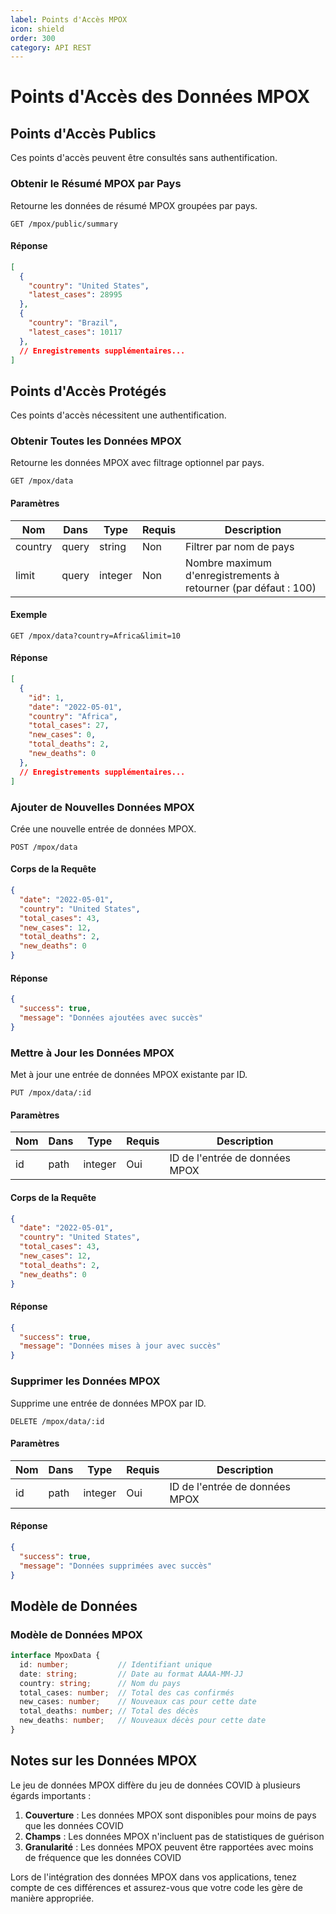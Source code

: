 ```yaml
---
label: Points d'Accès MPOX
icon: shield
order: 300
category: API REST
---
```


# Points d'Accès des Données MPOX

## Points d'Accès Publics

Ces points d'accès peuvent être consultés sans authentification.

### Obtenir le Résumé MPOX par Pays

Retourne les données de résumé MPOX groupées par pays.

```
GET /mpox/public/summary
```

#### Réponse

```json
[
  {
    "country": "United States",
    "latest_cases": 28995
  },
  {
    "country": "Brazil",
    "latest_cases": 10117
  },
  // Enregistrements supplémentaires...
]
```

## Points d'Accès Protégés

Ces points d'accès nécessitent une authentification.

### Obtenir Toutes les Données MPOX

Retourne les données MPOX avec filtrage optionnel par pays.

```
GET /mpox/data
```

#### Paramètres

| Nom | Dans | Type | Requis | Description |
|-----|------|------|---------|-------------|
| country | query | string | Non | Filtrer par nom de pays |
| limit | query | integer | Non | Nombre maximum d'enregistrements à retourner (par défaut : 100) |

#### Exemple

```
GET /mpox/data?country=Africa&limit=10
```

#### Réponse

```json
[
  {
    "id": 1,
    "date": "2022-05-01",
    "country": "Africa",
    "total_cases": 27,
    "new_cases": 0,
    "total_deaths": 2,
    "new_deaths": 0
  },
  // Enregistrements supplémentaires...
]
```

### Ajouter de Nouvelles Données MPOX

Crée une nouvelle entrée de données MPOX.

```
POST /mpox/data
```

#### Corps de la Requête

```json
{
  "date": "2022-05-01",
  "country": "United States",
  "total_cases": 43,
  "new_cases": 12,
  "total_deaths": 2,
  "new_deaths": 0
}
```

#### Réponse

```json
{
  "success": true,
  "message": "Données ajoutées avec succès"
}
```

### Mettre à Jour les Données MPOX

Met à jour une entrée de données MPOX existante par ID.

```
PUT /mpox/data/:id
```

#### Paramètres

| Nom | Dans | Type | Requis | Description |
|-----|------|------|---------|-------------|
| id | path | integer | Oui | ID de l'entrée de données MPOX |

#### Corps de la Requête

```json
{
  "date": "2022-05-01",
  "country": "United States",
  "total_cases": 43,
  "new_cases": 12,
  "total_deaths": 2,
  "new_deaths": 0
}
```

#### Réponse

```json
{
  "success": true,
  "message": "Données mises à jour avec succès"
}
```

### Supprimer les Données MPOX

Supprime une entrée de données MPOX par ID.

```
DELETE /mpox/data/:id
```

#### Paramètres

| Nom | Dans | Type | Requis | Description |
|-----|------|------|---------|-------------|
| id | path | integer | Oui | ID de l'entrée de données MPOX |

#### Réponse

```json
{
  "success": true,
  "message": "Données supprimées avec succès"
}
```

## Modèle de Données

### Modèle de Données MPOX

```typescript
interface MpoxData {
  id: number;           // Identifiant unique
  date: string;         // Date au format AAAA-MM-JJ
  country: string;      // Nom du pays
  total_cases: number;  // Total des cas confirmés
  new_cases: number;    // Nouveaux cas pour cette date
  total_deaths: number; // Total des décès
  new_deaths: number;   // Nouveaux décès pour cette date
}
```

## Notes sur les Données MPOX

Le jeu de données MPOX diffère du jeu de données COVID à plusieurs égards importants :

1. **Couverture** : Les données MPOX sont disponibles pour moins de pays que les données COVID
2. **Champs** : Les données MPOX n'incluent pas de statistiques de guérison
3. **Granularité** : Les données MPOX peuvent être rapportées avec moins de fréquence que les données COVID

Lors de l'intégration des données MPOX dans vos applications, tenez compte de ces différences et assurez-vous que votre code les gère de manière appropriée.